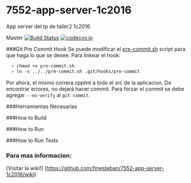 # 7552-app-server-1c2016
App server del tp de taller2 1c2016

Master
[![Build Status](https://travis-ci.org/fmesteban/7552-app-server-1c2016.svg?branch=master)](https://travis-ci.org/fmesteban/7552-app-server-1c2016)
[![codecov.io](https://codecov.io/github/fmesteban/7552-app-server-1c2016/coverage.svg?branch=master)](https://codecov.io/github/fmesteban/7552-app-server-1c2016?branch=master)

###Git Pre Commit Hook
Se puede modificar el [pre-commit.sh](pre-commit.sh) script para que haga lo que se desee.
Para linkear el hook:

  ```bash
    > chmod +x pre-commit.sh
    > ln -s ../../pre-commit.sh .git/hooks/pre-commit
  ```

Por ahora, el mismo correra cpplint a todo el src de la aplicacion. De encontrar errores, no dejará hacer commit. Para forzar el commit se debe agregar `--no-verify` al `git commit`.


###Herramientas Necesarias


###How to Build


###How to Run


###How to Run Tests


### Para mas informacion:
[Visitar la wiki!] (https://github.com/fmesteban/7552-app-server-1c2016/wiki)
